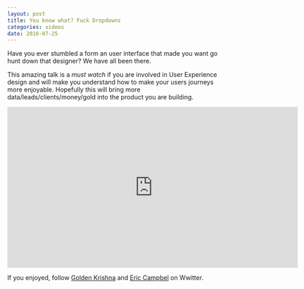 ```yaml
---
layout: post
title: You know what? Fuck Dropdowns
categories: videos
date: 2016-07-25
---
```


Have you ever stumbled a form an user interface that made you want go hunt down that designer? We have all been there. 

This amazing talk is a *must watch* if you are involved in User Experience design and will make you understand how to make your users journeys more enjoyable. Hopefully this will bring more data/leads/clients/money/gold into the product you are building.

<iframe width="660" height="365" src="https://www.youtube.com/embed/hcYAHix-riY" frameborder="0" allowfullscreen></iframe>


If you enjoyed, follow [Golden Krishna](https://twitter.com/goldenkrishna) and [Eric Campbel](https://twitter.com/ericlcampbell) on Wwitter.
